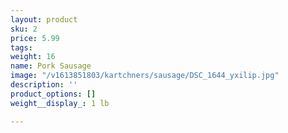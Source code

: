 ```yaml
---
layout: product
sku: 2
price: 5.99
tags: 
weight: 16
name: Pork Sausage
image: "/v1613851803/kartchners/sausage/DSC_1644_yxilip.jpg"
description: ''
product_options: []
weight__display_: 1 lb

---
```


